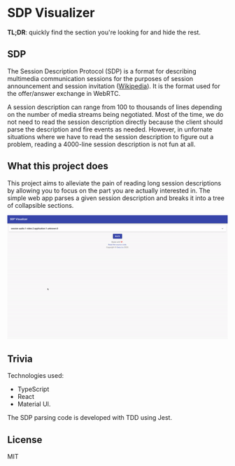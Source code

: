 # SDP Visualizer

**TL;DR**: quickly find the section you're looking for and hide the rest.

## SDP

The Session Description Protocol (SDP) is a format for describing multimedia communication sessions for the purposes of session announcement and session invitation ([Wikipedia](https://en.wikipedia.org/wiki/Session_Description_Protocol)). It is the format used for the offer/answer exchange in WebRTC.

A session description can range from 100 to thousands of lines depending on the number of media streams being negotiated. Most of the time, we do not need to read the session description directly because the client should parse the description and fire events as needed. However, in unfornate situations where we have to read the session description to figure out a problem, reading a 4000-line session description is not fun at all.

## What this project does

This project aims to alleviate the pain of reading long session descriptions by allowing you to focus on the part you are actually interested in. The simple web app parses a given session description and breaks it into a tree of collapsible sections.

![Screenshot](./screenshot.gif)

## Trivia

Technologies used:

- TypeScript
- React
- Material UI.

The SDP parsing code is developed with TDD using Jest.

## License

MIT
